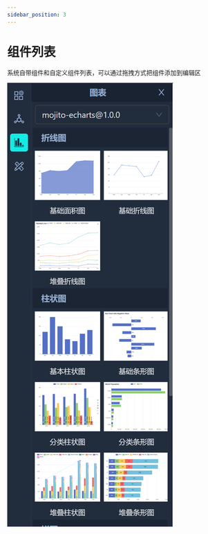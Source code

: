 ```yaml
---
sidebar_position: 3
---
```


# 组件列表

系统自带组件和自定义组件列表，可以通过拖拽方式把组件添加到编辑区

![组件列表](./img/component-list.jpg)



